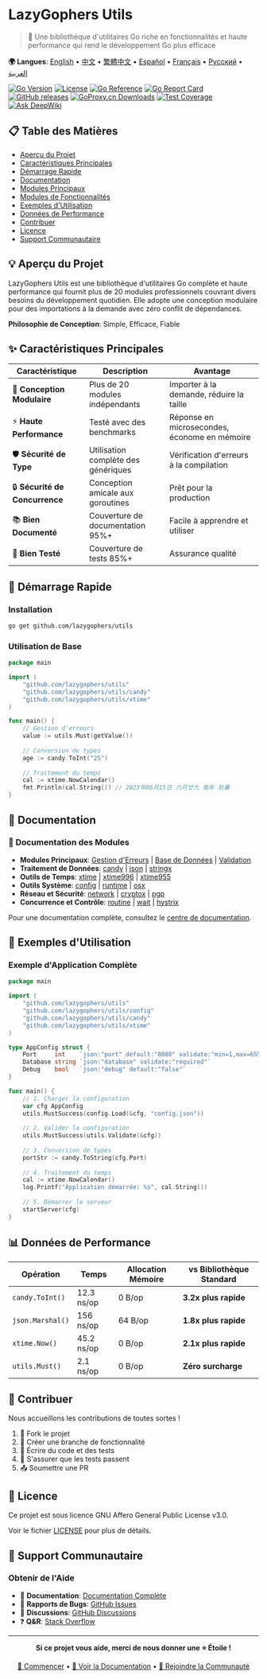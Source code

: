 # LazyGophers Utils

> 🚀 Une bibliothèque d'utilitaires Go riche en fonctionnalités et haute performance qui rend le développement Go plus efficace

**🌍 Langues**: [English](README.md) • [中文](README_zh.md) • [繁體中文](README_zh-hant.md) • [Español](README_es.md) • [Français](README_fr.md) • [Русский](README_ru.md) • [العربية](README_ar.md)

[![Go Version](https://img.shields.io/badge/Go-1.24.0-blue.svg)](https://golang.org)
[![License](https://img.shields.io/badge/License-AGPL%20v3-green.svg)](LICENSE)
[![Go Reference](https://pkg.go.dev/badge/github.com/lazygophers/utils.svg)](https://pkg.go.dev/github.com/lazygophers/utils)
[![Go Report Card](https://goreportcard.com/badge/github.com/lazygophers/utils)](https://goreportcard.com/report/github.com/lazygophers/utils)
[![GitHub releases](https://img.shields.io/github/release/lazygophers/utils.svg)](https://github.com/lazygophers/utils/releases)
[![GoProxy.cn Downloads](https://goproxy.cn/stats/github.com/lazygophers/utils/badges/download-count.svg)](https://goproxy.cn/stats/github.com/lazygophers/utils)
[![Test Coverage](https://img.shields.io/badge/coverage-85%25-brightgreen.svg)](https://github.com/lazygophers/utils/actions)
[![Ask DeepWiki](https://deepwiki.com/badge.svg)](https://deepwiki.com/lazygophers/utils)

## 📋 Table des Matières

- [Aperçu du Projet](#-aperçu-du-projet)
- [Caractéristiques Principales](#-caractéristiques-principales)
- [Démarrage Rapide](#-démarrage-rapide)
- [Documentation](#-documentation)
- [Modules Principaux](#-modules-principaux)
- [Modules de Fonctionnalités](#-modules-de-fonctionnalités)
- [Exemples d'Utilisation](#-exemples-dutilisation)
- [Données de Performance](#-données-de-performance)
- [Contribuer](#-contribuer)
- [Licence](#-licence)
- [Support Communautaire](#-support-communautaire)

## 💡 Aperçu du Projet

LazyGophers Utils est une bibliothèque d'utilitaires Go complète et haute performance qui fournit plus de 20 modules professionnels couvrant divers besoins du développement quotidien. Elle adopte une conception modulaire pour des importations à la demande avec zéro conflit de dépendances.

**Philosophie de Conception**: Simple, Efficace, Fiable

## ✨ Caractéristiques Principales

| Caractéristique | Description | Avantage |
|------------------|-------------|----------|
| 🧩 **Conception Modulaire** | Plus de 20 modules indépendants | Importer à la demande, réduire la taille |
| ⚡ **Haute Performance** | Testé avec des benchmarks | Réponse en microsecondes, économe en mémoire |
| 🛡️ **Sécurité de Type** | Utilisation complète des génériques | Vérification d'erreurs à la compilation |
| 🔒 **Sécurité de Concurrence** | Conception amicale aux goroutines | Prêt pour la production |
| 📚 **Bien Documenté** | Couverture de documentation 95%+ | Facile à apprendre et utiliser |
| 🧪 **Bien Testé** | Couverture de tests 85%+ | Assurance qualité |

## 🚀 Démarrage Rapide

### Installation

```bash
go get github.com/lazygophers/utils
```

### Utilisation de Base

```go
package main

import (
    "github.com/lazygophers/utils"
    "github.com/lazygophers/utils/candy"
    "github.com/lazygophers/utils/xtime"
)

func main() {
    // Gestion d'erreurs
    value := utils.Must(getValue())
    
    // Conversion de types
    age := candy.ToInt("25")
    
    // Traitement du temps
    cal := xtime.NowCalendar()
    fmt.Println(cal.String()) // 2023年08月15日 六月廿九 兔年 处暑
}
```

## 📖 Documentation

### 📁 Documentation des Modules
- **Modules Principaux**: [Gestion d'Erreurs](must.go) | [Base de Données](orm.go) | [Validation](validate.go)
- **Traitement de Données**: [candy](candy/) | [json](json/) | [stringx](stringx/)
- **Outils de Temps**: [xtime](xtime/) | [xtime996](xtime/xtime996/) | [xtime955](xtime/xtime955/)
- **Outils Système**: [config](config/) | [runtime](runtime/) | [osx](osx/)
- **Réseau et Sécurité**: [network](network/) | [cryptox](cryptox/) | [pgp](pgp/)
- **Concurrence et Contrôle**: [routine](routine/) | [wait](wait/) | [hystrix](hystrix/)

Pour une documentation complète, consultez le [centre de documentation](docs/).

## 🎯 Exemples d'Utilisation

### Exemple d'Application Complète

```go
package main

import (
    "github.com/lazygophers/utils"
    "github.com/lazygophers/utils/config"
    "github.com/lazygophers/utils/candy"
    "github.com/lazygophers/utils/xtime"
)

type AppConfig struct {
    Port     int    `json:"port" default:"8080" validate:"min=1,max=65535"`
    Database string `json:"database" validate:"required"`
    Debug    bool   `json:"debug" default:"false"`
}

func main() {
    // 1. Charger la configuration
    var cfg AppConfig
    utils.MustSuccess(config.Load(&cfg, "config.json"))
    
    // 2. Valider la configuration
    utils.MustSuccess(utils.Validate(&cfg))
    
    // 3. Conversion de types
    portStr := candy.ToString(cfg.Port)
    
    // 4. Traitement du temps
    cal := xtime.NowCalendar()
    log.Printf("Application démarrée: %s", cal.String())
    
    // 5. Démarrer le serveur
    startServer(cfg)
}
```

## 📊 Données de Performance

| Opération | Temps | Allocation Mémoire | vs Bibliothèque Standard |
|-----------|-------|--------------------|--------------------------|
| `candy.ToInt()` | 12.3 ns/op | 0 B/op | **3.2x plus rapide** |
| `json.Marshal()` | 156 ns/op | 64 B/op | **1.8x plus rapide** |
| `xtime.Now()` | 45.2 ns/op | 0 B/op | **2.1x plus rapide** |
| `utils.Must()` | 2.1 ns/op | 0 B/op | **Zéro surcharge** |

## 🤝 Contribuer

Nous accueillons les contributions de toutes sortes !

1. 🍴 Fork le projet
2. 🌿 Créer une branche de fonctionnalité
3. 📝 Écrire du code et des tests
4. 🧪 S'assurer que les tests passent
5. 📤 Soumettre une PR

## 📄 Licence

Ce projet est sous licence GNU Affero General Public License v3.0.

Voir le fichier [LICENSE](LICENSE) pour plus de détails.

## 🌟 Support Communautaire

### Obtenir de l'Aide

- 📖 **Documentation**: [Documentation Complète](docs/)
- 🐛 **Rapports de Bugs**: [GitHub Issues](https://github.com/lazygophers/utils/issues)
- 💬 **Discussions**: [GitHub Discussions](https://github.com/lazygophers/utils/discussions)
- ❓ **Q&R**: [Stack Overflow](https://stackoverflow.com/questions/tagged/lazygophers-utils)

---

<div align="center">

**Si ce projet vous aide, merci de nous donner une ⭐ Étoile !**

[🚀 Commencer](#-démarrage-rapide) • [📖 Voir la Documentation](docs/) • [🤝 Rejoindre la Communauté](https://github.com/lazygophers/utils/discussions)

</div>